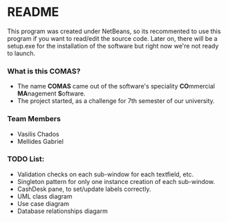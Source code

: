 # README #

This program was created under NetBeans, so its recommented to use this program if you want to read/edit the source code.
Later on, there will be a setup.exe for the installation of the software but right now we're not ready to launch.

### What is this COMAS? ###

* The name **COMAS** came out of the software's speciality **CO**mmercial **MA**nagement **S**oftware.
* The project started, as a challenge for 7th semester of our university.

### Team Members ###
* Vasilis Chados
* Mellides Gabriel

### TODO List: ###
* Validation checks on each sub-window for each textfield, etc.
* Singleton pattern for only one instance creation of each sub-window.
* CashDesk pane, to set/update labels correctly.
* UML class diagram
* Use case  diagram
* Database relationships diagarm